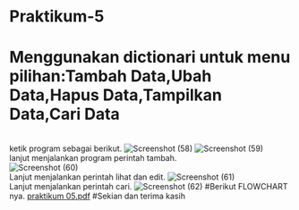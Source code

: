 # Praktikum-5
# Menggunakan dictionari untuk menu pilihan:Tambah Data,Ubah Data,Hapus Data,Tampilkan Data,Cari Data
</br>ketik program sebagai berikut.
![Screenshot (58)](https://user-images.githubusercontent.com/56962466/70344500-77a4d280-188c-11ea-9044-429a5d937d37.png)
![Screenshot (59)](https://user-images.githubusercontent.com/56962466/70344576-9c994580-188c-11ea-9d51-f4225f62a051.png)
</br> lanjut menjalankan program perintah tambah.
</br>![Screenshot (60)](https://user-images.githubusercontent.com/56962466/70344664-c6526c80-188c-11ea-9407-440beaa05f99.png)
<br/>Lanjut menjalankan perintah lihat dan edit.
![Screenshot (61)](https://user-images.githubusercontent.com/56962466/70344846-3f51c400-188d-11ea-9f5e-986b864b25a1.png)
</br>Lanjut menjalankan perintah cari.
![Screenshot (62)](https://user-images.githubusercontent.com/56962466/70344924-65776400-188d-11ea-8cb5-0b8660c57f53.png)
#Berikut FLOWCHART nya.
[praktikum 05.pdf](https://github.com/bayumanga2/Praktikum-5/files/3933407/praktikum.05.pdf)
#Sekian dan terima kasih
